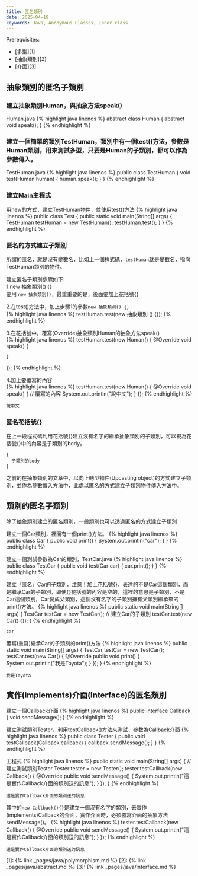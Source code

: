 ```yaml
---
title: 匿名類別
date: 2025-04-18
keywords: Java, Anonymous Classes, Inner class
---
```

Prerequisites:
- [多型][1]
- [抽象類別][2]
- [介面][3]

## 抽象類別的匿名子類別
### 建立抽象類別Human，與抽象方法speak()

Human.java
{% highlight java linenos %}
abstract class Human {
  abstract void speak();
}
{% endhighlight %}

### 建立一個簡單的類別TestHuman，類別中有一個test()方法，參數是Human類別，用來測試多型，只要是Human的子類別，都可以作為參數傳入。

TestHuman.java
{% highlight java linenos %}
public class TestHuman {
  void test(Human human) {
    human.speak();
  }
}
{% endhighlight %}

### 建立Main主程式
用new的方式，建立TestHuman物件，並使用test()方法
{% highlight java linenos %}
public class Test {
  public static void main(String[] args) {
    TestHuman testHuman = new TestHuman();
    testHuman.test();
  }
}
{% endhighlight %}

### 匿名的方式建立子類別
所謂的匿名，就是沒有變數名，比如上一個程式碼，`testHuman`就是變數名，指向TestHuman類別的物件。

建立匿名子類別步驟如下:  
1.new 抽象類別() {}  
要用 `new 抽象類別()`，最重重要的是，後面要加上花括號{}

2.在test()方法中，加上步驟1的參數`new 抽象類別() {}`  
{% highlight java linenos %}
  testHuman.test(new 抽象類別 () {});
{% endhighlight %}

3.在花括號中，覆寫(Override)抽象類別Human的抽象方法speak()  
{% highlight java linenos %}
  testHuman.test(new Human() {
    @Override
    void speak() {

    }
  });
{% endhighlight %}

4.加上要覆寫的內容  
{% highlight java linenos %}
  testHuman.test(new Human() {
    @Override
    void speak() {
      // 覆寫的內容
      System.out.println("說中文");
    }
  });
{% endhighlight %}
```
說中文
```

### 匿名花括號{}
在上一段程式碼利用花括號{}建立沒有名字的繼承抽象類別的子類別，可以視為花括號{}中的內容是子類別的body。
```
{
  子類別的body
}
```

之前的在抽象類別的文章中，以向上轉型物件(Upcasting object)的方式建立子類別，並作為參數傳入方法中，此處以匿名的方式建立子類別物件傳入方法中。

## 類別的匿名子類別
除了抽象類別建立的匿名類別，一般類別也可以透過匿名的方式建立子類別

建立一個Car類別，裡面有一個print()方法。
{% highlight java linenos %}
public class Car {
  public void print() {
    System.out.println("car");
  }
}
{% endhighlight %}

建立一個測試參數為Car的類別，TestCar.java
{% highlight java linenos %}
public class TestCar {
  public void test(Car car) {
    car.print();
  }
}
{% endhighlight %}

建立「匿名」Car的子類別，注意！加上花括號{}，表達的不是Car這個類別，而是繼承Car的子類別，即便{}花括號的內容是空的，這裡的意思是子類別，不是Car這個類別，Car變成父類別，這個沒有名字的子類別擁有父類別繼承來的print()方法。
{% highlight java linenos %}
public static void main(String[] args) {
  TestCar testCar = new TestCar();
  // 建立Car的子類別
  testCar.test(new Car() {});
}
{% endhighlight %}
```
car
```

覆寫(重寫)繼承Car的子類別的print()方法
{% highlight java linenos %}
public static void main(String[] args) {
  TestCar testCar = new TestCar();
  testCar.test(new Car() {
    @Override
    public void print() {
      System.out.println("我是Toyota");
    }
  });
}
{% endhighlight %}
```
我是Toyota
```
## 實作(implements)介面(Interface)的匿名類別
建立一個Callback介面
{% highlight java linenos %}
public interface Callback {
  void sendMessage();
}
{% endhighlight %}

建立測試類別Tester，利用testCallback()方法來測試，參數為Callback介面
{% highlight java linenos %}
public class Tester {
  public void testCallback(Callback callback) {
    callback.sendMessage();
  }
}
{% endhighlight %}

主程式
{% highlight java linenos %}
public static void main(String[] args) {
  // 建立測試類別Tester
  Tester tester = new Tester();
  tester.testCallback(new Callback() {
    @Override
    public void sendMessage() {
      System.out.println("這是實作Callback介面的類別送的訊息");
    }
  });
}
{% endhighlight %}
```
這是實作Callback介面的類別送的訊息
```

其中的`new Callback(){}`是建立一個沒有名字的類別，去實作(implements)Callback的介面，實作介面時，必須覆寫介面的抽象方法sendMessage()。
{% highlight java linenos %}
tester.testCallback(new Callback() {
      @Override
      public void sendMessage() {
        System.out.println("這是實作Callback介面的類別送的訊息");
      }
    });
{% endhighlight %}
```
這是實作Callback介面的類別送的訊息
```

[1]: {% link _pages/java/polymorphism.md %}
[2]: {% link _pages/java/abstract.md %}
[3]: {% link _pages/java/interface.md %}
